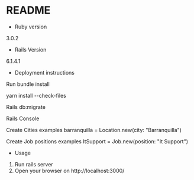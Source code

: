 # README

* Ruby version

3.0.2

* Rails Version

6.1.4.1

* Deployment instructions

Run bundle install

yarn install --check-files

Rails db:migrate

Rails Console 

Create Cities 
examples barranquilla = Location.new(city: "Barranquilla")

Create Job positions
examples ItSupport = Job.new(position: "It Support")

* Usage

1. Run rails server
2. Open your browser on http://localhost:3000/